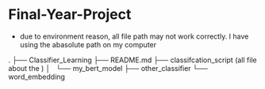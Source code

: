 # Final-Year-Project
* due to environment reason, all file path may not work correctly. I have using the abasolute path on my computer

.
├── Classifier_Learning
├── README.md
├── classifcation_script (all file about the )
│   └── my_bert_model
├── other_classifier
└── word_embedding
